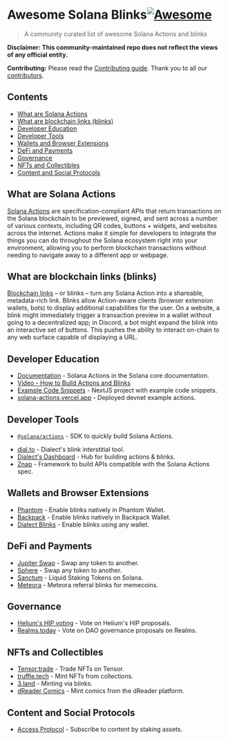 <!--lint disable double-link-->
# Awesome Solana Blinks[![Awesome](https://awesome.re/badge.svg)](https://awesome.re)

> A community curated list of awesome Solana Actions and blinks

<!--lint disable remark-lint:no-emphasis-as-heading -->
**Disclaimer: This community-maintained repo does not reflect the views of any
official entity.**

<!--lint disable remark-lint:no-emphasis-as-heading -->
**Contributing:** Please read the [Contributing guide](./CONTRIBUTING.md). Thank
you to all our
[contributors](https://github.com/solana-developers/awesome-blinks/graphs/contributors).

## Contents

- [What are Solana Actions](#what-are-solana-actions)
- [What are blockchain links (blinks)](#what-are-blockchain-links-blinks)
- [Developer Education](#developer-education)
- [Developer Tools](#developer-tools)
- [Wallets and Browser Extensions](#wallets-and-browser-extensions)
- [DeFi and Payments](#defi-and-payments)
- [Governance](#governance)
- [NFTs and Collectibles](#nfts-and-collectibles)
- [Content and Social Protocols](#content-and-social-protocols)

## What are Solana Actions

[Solana Actions](https://solana.com/docs/advanced/actions#actions) are
specification-compliant APIs that return transactions on the Solana blockchain
to be previewed, signed, and sent across a number of various contexts, including
QR codes, buttons + widgets, and websites across the internet. Actions make it
simple for developers to integrate the things you can do throughout the Solana
ecosystem right into your environment, allowing you to perform blockchain
transactions without needing to navigate away to a different app or webpage.

## What are blockchain links (blinks)

[Blockchain links](https://solana.com/docs/advanced/actions#blinks) – or blinks
– turn any Solana Action into a shareable, metadata-rich link. Blinks allow
Action-aware clients (browser extension wallets, bots) to display additional
capabilities for the user. On a website, a blink might immediately trigger a
transaction preview in a wallet without going to a decentralized app; in
Discord, a bot might expand the blink into an interactive set of buttons. This
pushes the ability to interact on-chain to any web surface capable of displaying
a URL.

## Developer Education

- [Documentation](https://solana.com/docs/advanced/actions) - Solana Actions in the Solana core documentation.
- [Video - How to Build Actions and Blinks](https://www.youtube.com/watch?v=kCht01Ycif0)
- [Example Code Snippets](https://github.com/solana-developers/solana-actions/tree/main/examples/next-js) - NextJS project with example code snippets.
- [solana-actions.vercel.app](https://solana-actions.vercel.app/) - Deployed devnet example actions.

## Developer Tools

- [`@solana/actions`](https://www.npmjs.com/package/@solana/actions) - SDK to quickly build Solana Actions.
<!--  -->
- [dial.to](https://dial.to) - Dialect's blink interstitial tool.
- [Dialect's Dashboard](https://dashboard.dialect.to) - Hub for building actions & blinks.
- [Znap](https://github.com/heavy-duty/znap) - Framework to build APIs compatible with the Solana Actions spec.

## Wallets and Browser Extensions

- [Phantom](https://phantom.app) - Enable blinks natively in Phantom Wallet.
- [Backpack](https://backpack.app) - Enable blinks natively in Backpack Wallet.
- [Dialect Blinks](https://chromewebstore.google.com/detail/dialect-blinks/mhklkgpihchphohoiopkidjnbhdoilof) - Enable blinks using any wallet.

## DeFi and Payments

- [Jupiter Swap](https://jup.ag/swap/USDC-SOL) - Swap any token to another.
- [Sphere](https://dial.to/sphere/pay/paymentLink_ea7773f8e9ca45de8aa6072311fe31a6) - Swap any token to another.
- [Sanctum](https://app.sanctum.so/trade/SOL-hSOL) - Liquid Staking Tokens on Solana.
- [Meteora](https://app.meteora.ag/pools/HifGMRtyVovedmEzLmnzhKmWTsxnaPSHVYqJnJiEarv7) - Meteora referral blinks for memecoins.

## Governance

- [Helium's HIP voting](https://heliumvote.com/mobile/proposals/2z9WenqeZvdCuPEDJBKn4dDPequj99SURYYZNUtooyfN) - Vote on Helium's HIP proposals.
- [Realms.today](https://dial.to/realms/vote/dao/Dean%27s%20List%20Network%20State/proposal/G3av7swjUPKjD4b5VisUzvK1MWoGLvGMWH8Fagy7tXWF) - Vote on DAO governance proposals on Realms.

## NFTs and Collectibles

- [Tensor.trade](https://www.tensor.trade/trade/tensorians) - Trade NFTs on Tensor.
- [truffle.tech](https://dial.to/?action=solana-action:https://truffle.tech/solana-actions/mint/test-solana-actions) - Mint NFTs from collections.
- [3.land](https://3.land/item/FqpWuEUcvAmnpSfo5EmigPYd8XYGyWbwzty8zrqmy6Qj) - Minting via blinks.
- [dReader Comics](https://dreader.app/mint/48) - Mint comics from the dReader platform.

## Content and Social Protocols

- [Access Protocol](https://hub.accessprotocol.co/creators/the-block) - Subscribe to content by staking assets.
